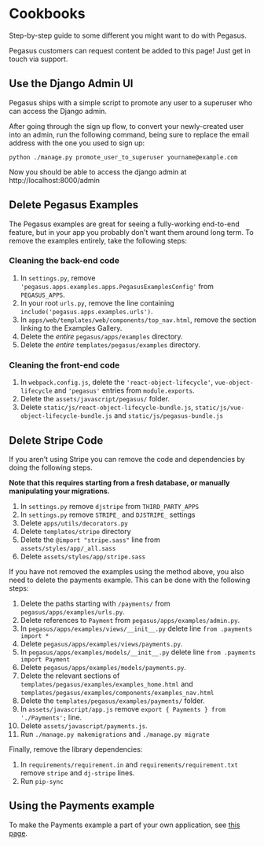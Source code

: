 # Cookbooks

Step-by-step guide to some different you might want to do with Pegasus.

Pegasus customers can request content be added to this page! Just get in touch via support.

## Use the Django Admin UI

Pegasus ships with a simple script to promote any user to a superuser who can access
the Django admin.

After going through the sign up flow, to convert your newly-created user into an admin, 
run the following command, being sure to replace the email address with the one you used to sign up:

```
python ./manage.py promote_user_to_superuser yourname@example.com
``` 

Now you should be able to access the django admin at http://localhost:8000/admin

## Delete Pegasus Examples

The Pegasus examples are great for seeing a fully-working end-to-end feature,
but in your app you probably don't want them around long term. To remove the examples entirely, 
take the following steps:

### Cleaning the back-end code

1. In `settings.py`, remove `'pegasus.apps.examples.apps.PegasusExamplesConfig'` from `PEGASUS_APPS`.
1. In your root `urls.py`, remove the line containing `include('pegasus.apps.examples.urls')`.
1. In `apps/web/templates/web/components/top_nav.html`, remove the section linking to the Examples Gallery.
1. Delete the *entire* `pegasus/apps/examples` directory.
1. Delete the *entire* `templates/pegasus/examples` directory.

### Cleaning the front-end code

1. In `webpack.config.js`, delete the `'react-object-lifecycle'`, `vue-object-lifecycle` and `'pegasus'` entries from `module.exports`.
1. Delete the `assets/javascript/pegasus/` folder.
1. Delete `static/js/react-object-lifecycle-bundle.js`, `static/js/vue-object-lifecycle-bundle.js` and `static/js/pegasus-bundle.js`

## Delete Stripe Code

If you aren't using Stripe you can remove the code and dependencies by doing the following steps.

**Note that this requires starting from a fresh database, or manually manipulating your migrations.**

1. In `settings.py` remove `djstripe` from `THIRD_PARTY_APPS`
1. In `settings.py` remove `STRIPE_` and `DJSTRIPE_` settings
1. Delete `apps/utils/decorators.py`
1. Delete `templates/stripe` directory
1. Delete the `@import "stripe.sass"` line from `assets/styles/app/_all.sass`
1. Delete `assets/styles/app/stripe.sass`

If you have not removed the examples using the method above, you also need
to delete the payments example. This can be done with the following steps:

1. Delete the paths starting with `/payments/` from `pegasus/apps/examples/urls.py`.
1. Delete references to `Payment` from `pegasus/apps/examples/admin.py`.
1. In `pegasus/apps/examples/views/__init__.py` delete line `from .payments import *`
1. Delete `pegasus/apps/examples/views/payments.py`.
1. In `pegasus/apps/examples/models/__init__.py` delete line `from .payments import Payment`
1. Delete `pegasus/apps/examples/models/payments.py`.
1. Delete the relevant sections of `templates/pegasus/examples/examples_home.html` and 
  `templates/pegasus/examples/components/examples_nav.html` 
1. Delete the `templates/pegasus/examples/payments/` folder.
1. In `assets/javascript/app.js` remove `export { Payments } from './Payments';` line.
1. Delete `assets/javascript/payments.js`.
1. Run `./manage.py makemigrations` and `./manage.py migrate`

Finally, remove the library dependencies:

1. In `requirements/requirement.in` and `requirements/requirement.txt` remove `stripe` and `dj-stripe` lines.
1. Run `pip-sync`

## Using the Payments example

To make the Payments example a part of your own application, see [this page](payments.md).

